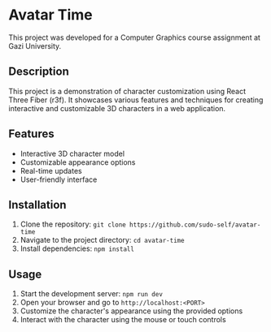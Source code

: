 # Avatar Time

This project was developed for a Computer Graphics course assignment at Gazi University.

## Description

This project is a demonstration of character customization using React Three Fiber (r3f). It showcases various features and techniques for creating interactive and customizable 3D characters in a web application.

## Features

- Interactive 3D character model
- Customizable appearance options
- Real-time updates
- User-friendly interface

## Installation

1. Clone the repository: `git clone https://github.com/sudo-self/avatar-time`
2. Navigate to the project directory: `cd avatar-time`
3. Install dependencies: `npm install`

## Usage

1. Start the development server: `npm run dev`
2. Open your browser and go to `http://localhost:<PORT>`
3. Customize the character's appearance using the provided options
4. Interact with the character using the mouse or touch controls


